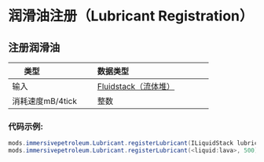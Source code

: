 # 润滑油注册（Lubricant Registration）

## 注册润滑油

|类型                   |数据类型                                      |
|-----------------------|-----------------------------------------------|
|输入                  |[Fluidstack（流体堆）](/Vanilla/Liquids/ILiquidStack/)    |
|消耗速度mB/4tick       |整数                                        |


### 代码示例:
```JAVA
mods.immersivepetroleum.Lubricant.registerLubricant(ILiquidStack lubricantEntry, int amount);
mods.immersivepetroleum.Lubricant.registerLubricant(<liquid:lava>, 500);
```
